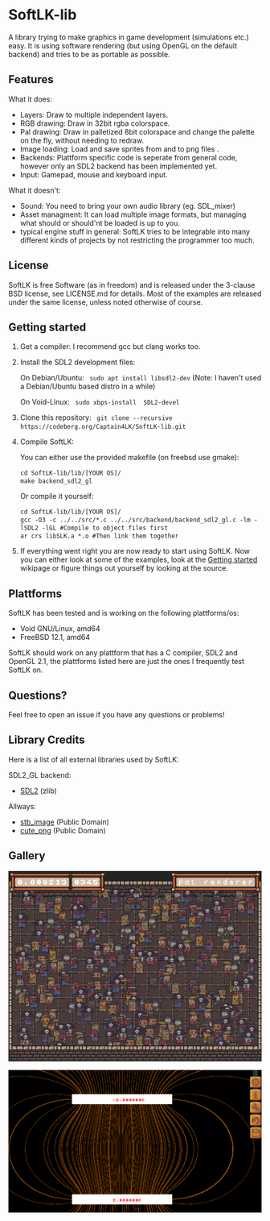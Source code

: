 # SoftLK-lib

A library trying to make graphics in game development (simulations etc.) easy. It is using software rendering (but using OpenGL on the default backend) and tries to be as portable as possible.

## Features

What it does:

* Layers: Draw to multiple independent layers.
* RGB drawing: Draw in 32bit rgba colorspace.
* Pal drawing: Draw in palletized 8bit colorspace and change the palette on the fly, without needing to redraw.
* Image loading: Load and save sprites from and to png files .
* Backends: Plattform specific code is seperate from general code, however only an SDL2 backend has been implemented yet.
* Input: Gamepad, mouse and keyboard input.

What it doesn't:

* Sound: You need to bring your own audio library (eg. SDL_mixer)
* Asset managment: It can load multiple image formats, but managing what should or should'nt be loaded is up to you.
* typical engine stuff in general: SoftLK tries to be integrable into many different kinds of projects by not restricting the programmer too much.

## License

SoftLK is free Software (as in freedom) and is released under the 3-clause BSD license, see LICENSE.md for details. Most of the examples are released under the same license, unless noted otherwise of course.

## Getting started

1. Get a compiler: I recommend gcc but clang works too.
2. Install the SDL2 development files:
	
	On Debian/Ubuntu: `` sudo apt install libsdl2-dev``  (Note: I haven't used a Debian/Ubuntu based distro in a while)

	On Void-Linux: `` sudo xbps-install  SDL2-devel``
3. Clone this repository: `` git clone --recursive https://codeberg.org/Captain4LK/SoftLK-lib.git``
4. Compile SoftLK: 
	
	You can either use the provided makefile (on freebsd use gmake):

	```
	cd SoftLK-lib/lib/[YOUR OS]/
	make backend_sdl2_gl
	```

	Or compile it yourself:
	
	```	
	cd SoftLK-lib/lib/[YOUR OS]/
	gcc -O3 -c ../../src/*.c ../../src/backend/backend_sdl2_gl.c -lm -lSDL2 -lGL #Compile to object files first
	ar crs libSLK.a *.o #Then link them together
	```

5.  If everything went right you are now ready to start using SoftLK. Now you can either look at some of the examples, look at the [Getting started](https://codeberg.org/Captain4LK/SoftLK-lib/wiki/Getting-started) wikipage or figure things out yourself by looking at the source. 


## Plattforms

SoftLK has been tested and is working on the following plattforms/os:

* Void GNU/Linux, amd64
* FreeBSD 12.1, amd64

SoftLK should work on any plattform that has a C compiler, SDL2 and OpenGL 2.1, the plattforms listed here are just the ones I frequently test SoftLK on.

## Questions?

Feel free to open an issue if you have any questions or problems!

## Library Credits

Here is a list of all external libraries used by SoftLK:

SDL2_GL backend:

* [SDL2](https://www.libsdl.org/) (zlib)

Allways:

* [stb_image](https://github.com/nothings/stb/blob/master/stb_image.h) (Public Domain)
* [cute_png](https://github.com/RandyGaul/cute_headers/blob/master/cute_png.h) (Public Domain)

## Gallery

![performance example](screenshots/performance.png)

![efleder example](screenshots/efelder.png)
